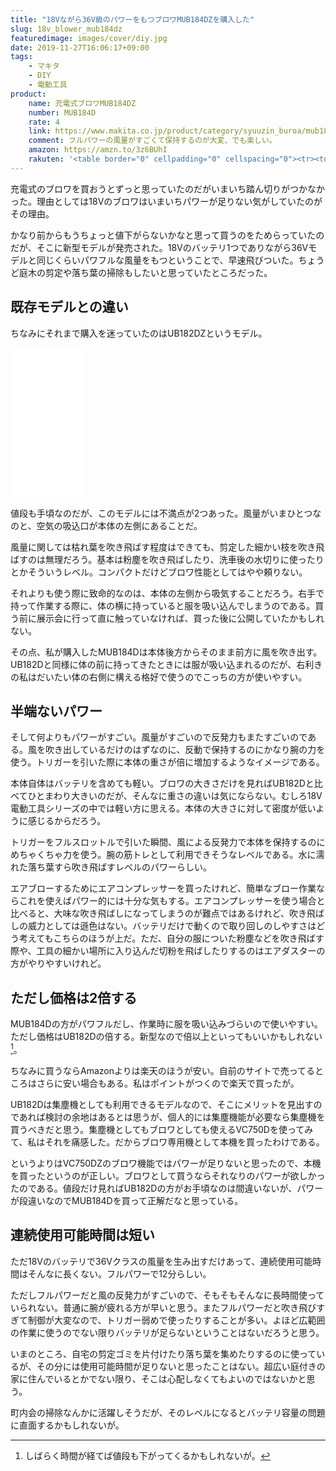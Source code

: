 ```yaml
---
title: "18Vながら36V級のパワーをもつブロワMUB184DZを購入した"
slug: 18v_blower_mub184dz
featuredimage: images/cover/diy.jpg
date: 2019-11-27T16:06:17+09:00
tags:
    - マキタ
    - DIY
    - 電動工具
product:
    name: 充電式ブロワMUB184DZ
    number: MUB184D
    rate: 4
    link: https://www.makita.co.jp/product/category/syuuzin_buroa/mub184d/mub184d.html
    comment: フルパワーの風量がすごくて保持するのが大変、でも楽しい。
    amazon: https://amzn.to/3z6BUhI
    rakuten: '<table border="0" cellpadding="0" cellspacing="0"><tr><td><div style="border:1px solid #95a5a6;border-radius:.75rem;background-color:#FFFFFF;width:504px;margin:0px;padding:5px;text-align:center;overflow:hidden;"><table><tr><td style="width:240px"><a href="https://hb.afl.rakuten.co.jp/hgc/19b70e7f.f030f058.19b70e80.a528b21f/?pc=https%3A%2F%2Fitem.rakuten.co.jp%2Fyamamura%2Fmub184dz%2F&m=http%3A%2F%2Fm.rakuten.co.jp%2Fyamamura%2Fi%2F10008120%2F&link_type=picttext&ut=eyJwYWdlIjoiaXRlbSIsInR5cGUiOiJwaWN0dGV4dCIsInNpemUiOiIyNDB4MjQwIiwibmFtIjoxLCJuYW1wIjoicmlnaHQiLCJjb20iOjEsImNvbXAiOiJkb3duIiwicHJpY2UiOjEsImJvciI6MSwiY29sIjoxLCJiYnRuIjoxLCJwcm9kIjowfQ%3D%3D" target="_blank" rel="nofollow noopener noreferrer" style="word-wrap:break-word;"  ><img src="https://hbb.afl.rakuten.co.jp/hgb/19b70e7f.f030f058.19b70e80.a528b21f/?me_id=1199969&item_id=10008120&m=https%3A%2F%2Fthumbnail.image.rakuten.co.jp%2F%400_mall%2Fyamamura%2Fcabinet%2Fpoint1%2Fimgrc0079796488.jpg%3F_ex%3D80x80&pc=https%3A%2F%2Fthumbnail.image.rakuten.co.jp%2F%400_mall%2Fyamamura%2Fcabinet%2Fpoint1%2Fimgrc0079796488.jpg%3F_ex%3D240x240&s=240x240&t=picttext" border="0" style="margin:2px" alt="[商品価格に関しましては、リンクが作成された時点と現時点で情報が変更されている場合がございます。]" title="[商品価格に関しましては、リンクが作成された時点と現時点で情報が変更されている場合がございます。]"></a></td><td style="vertical-align:top;width:248px;"><p style="font-size:12px;line-height:1.4em;text-align:left;margin:0px;padding:2px 6px;word-wrap:break-word"><a href="https://hb.afl.rakuten.co.jp/hgc/19b70e7f.f030f058.19b70e80.a528b21f/?pc=https%3A%2F%2Fitem.rakuten.co.jp%2Fyamamura%2Fmub184dz%2F&m=http%3A%2F%2Fm.rakuten.co.jp%2Fyamamura%2Fi%2F10008120%2F&link_type=picttext&ut=eyJwYWdlIjoiaXRlbSIsInR5cGUiOiJwaWN0dGV4dCIsInNpemUiOiIyNDB4MjQwIiwibmFtIjoxLCJuYW1wIjoicmlnaHQiLCJjb20iOjEsImNvbXAiOiJkb3duIiwicHJpY2UiOjEsImJvciI6MSwiY29sIjoxLCJiYnRuIjoxLCJwcm9kIjowfQ%3D%3D" target="_blank" rel="nofollow noopener noreferrer" style="word-wrap:break-word;"  >(新商品) マキタ makita 充電式ブロワ mub184dz 本体のみ</a><br><span >価格：16951円（税込、送料別)</span> <span style="color:#BBB">(2019/11/27時点)</span></p><div style="margin:10px;"><a href="https://hb.afl.rakuten.co.jp/hgc/19b70e7f.f030f058.19b70e80.a528b21f/?pc=https%3A%2F%2Fitem.rakuten.co.jp%2Fyamamura%2Fmub184dz%2F&m=http%3A%2F%2Fm.rakuten.co.jp%2Fyamamura%2Fi%2F10008120%2F&link_type=picttext&ut=eyJwYWdlIjoiaXRlbSIsInR5cGUiOiJwaWN0dGV4dCIsInNpemUiOiIyNDB4MjQwIiwibmFtIjoxLCJuYW1wIjoicmlnaHQiLCJjb20iOjEsImNvbXAiOiJkb3duIiwicHJpY2UiOjEsImJvciI6MSwiY29sIjoxLCJiYnRuIjoxLCJwcm9kIjowfQ%3D%3D" target="_blank" rel="nofollow noopener noreferrer" style="word-wrap:break-word;"  ><img src="https://static.affiliate.rakuten.co.jp/makelink/rl.svg" style="float:left;max-height:27px;width:auto;margin-top:0"></a><a href="https://hb.afl.rakuten.co.jp/hgc/19b70e7f.f030f058.19b70e80.a528b21f/?pc=https%3A%2F%2Fitem.rakuten.co.jp%2Fyamamura%2Fmub184dz%2F%3Fscid%3Daf_pc_bbtn&m=http%3A%2F%2Fm.rakuten.co.jp%2Fyamamura%2Fi%2F10008120%2F%3Fscid%3Daf_pc_bbtn&link_type=picttext&ut=eyJwYWdlIjoiaXRlbSIsInR5cGUiOiJwaWN0dGV4dCIsInNpemUiOiIyNDB4MjQwIiwibmFtIjoxLCJuYW1wIjoicmlnaHQiLCJjb20iOjEsImNvbXAiOiJkb3duIiwicHJpY2UiOjEsImJvciI6MSwiY29sIjoxLCJiYnRuIjoxLCJwcm9kIjowfQ==" target="_blank" rel="nofollow noopener noreferrer" style="word-wrap:break-word;"  ><div style="float:right;width:41%;height:27px;background-color:#bf0000;color:#fff !important;font-size:12px;font-weight:500;line-height:27px;margin-left:1px;padding: 0 12px;border-radius:16px;cursor:pointer;text-align:center;">楽天で購入</div></a></div></td><tr></table></div><br><p style="color:#000000;font-size:12px;line-height:1.4em;margin:5px;word-wrap:break-word"></p></td></tr></table>'
---
```


充電式のブロワを買おうとずっと思っていたのだがいまいち踏ん切りがつかなかった。理由としては18Vのブロワはいまいちパワーが足りない気がしていたのがその理由。

かなり前からもうちょっと値下がらないかなと思って買うのをためらっていたのだが、そこに新型モデルが発売された。18Vのバッテリ1つでありながら36Vモデルと同じくらいパワフルな風量をもつということで、早速飛びついた。ちょうど庭木の剪定や落ち葉の掃除もしたいと思っていたところだった。

<!--more-->

## 既存モデルとの違い

ちなみにそれまで購入を迷っていたのはUB182DZというモデル。

<iframe style="width:120px;height:240px;" marginwidth="0" marginheight="0" scrolling="no" frameborder="0" src="//rcm-fe.amazon-adsystem.com/e/cm?lt1=_blank&bc1=000000&IS2=1&bg1=FFFFFF&fc1=000000&lc1=0000FF&t=illusionspace-22&language=ja_JP&o=9&p=8&l=as4&m=amazon&f=ifr&ref=as_ss_li_til&asins=B00B4PAV54&linkId=af86b6487a8a37b49e8ed7517dc8f416"></iframe>

値段も手頃なのだが、このモデルには不満点が2つあった。風量がいまひとつなのと、空気の吸込口が本体の左側にあることだ。

風量に関しては枯れ葉を吹き飛ばす程度はできても、剪定した細かい枝を吹き飛ばすのは無理だろう。基本は粉塵を吹き飛ばしたり、洗車後の水切りに使ったりとかそういうレベル。コンパクトだけどブロワ性能としてはやや頼りない。

それよりも使う際に致命的なのは、本体の左側から吸気することだろう。右手で持って作業する際に、体の横に持っていると服を吸い込んでしまうのである。買う前に展示会に行って直に触っていなければ、買った後に公開していたかもしれない。

その点、私が購入したMUB184Dは本体後方からそのまま前方に風を吹き出す。UB182Dと同様に体の前に持ってきたときには服が吸い込まれるのだが、右利きの私はだいたい体の右側に構える格好で使うのでこっちの方が使いやすい。

## 半端ないパワー

そして何よりもパワーがすごい。風量がすごいので反発力もまたすごいのである。風を吹き出しているだけのはずなのに、反動で保持するのにかなり腕の力を使う。トリガーを引いた際に本体の重さが倍に増加するようなイメージである。

本体自体はバッテリを含めても軽い。ブロワの大きさだけを見ればUB182Dと比べてひとまわり大きいのだが、そんなに重さの違いは気にならない。むしろ18V電動工具シリーズの中では軽い方に思える。本体の大きさに対して密度が低いように感じるからだろう。

トリガーをフルスロットルで引いた瞬間、風による反発力で本体を保持するのにめちゃくちゃ力を使う。腕の筋トレとして利用できそうなレベルである。水に濡れた落ち葉すら吹き飛ばすレベルのパワーらしい。

エアブローするためにエアコンプレッサーを買ったけれど、簡単なブロー作業ならこれを使えばパワー的には十分な気もする。エアコンプレッサーを使う場合と比べると、大味な吹き飛ばしになってしまうのが難点ではあるけれど、吹き飛ばしの威力としては遜色はない。バッテリだけで動くので取り回しのしやすさはどう考えてもこちらのほうが上だ。ただ、自分の服についた粉塵などを吹き飛ばす際や、工具の細かい場所に入り込んだ切粉を飛ばしたりするのはエアダスターの方がやりやすいけれど。

## ただし価格は2倍する

MUB184Dの方がパワフルだし、作業時に服を吸い込みづらいので使いやすい。ただし価格はUB182Dの倍する。新型なので倍以上といってもいいかもしれない[^1]。

ちなみに買うならAmazonよりは楽天のほうが安い。自前のサイトで売ってるところはさらに安い場合もある。私はポイントがつくので楽天で買ったが。

UB182Dは集塵機としても利用できるモデルなので、そこにメリットを見出すのであれば検討の余地はあるとは思うが、個人的には集塵機能が必要なら集塵機を買うべきだと思う。集塵機としてもブロワとしても使えるVC750Dを使ってみて、私はそれを痛感した。だからブロワ専用機として本機を買ったわけである。

というよりはVC750DZのブロワ機能ではパワーが足りないと思ったので、本機を買ったというのが正しい。ブロワとして買うならそれなりのパワーが欲しかったのである。値段だけ見ればUB182Dの方がお手頃なのは間違いないが、パワーが段違いなのでMUB184Dを買って正解だなと思っている。

## 連続使用可能時間は短い

ただ18Vのバッテリで36Vクラスの風量を生み出すだけあって、連続使用可能時間はそんなに長くない。フルパワーで12分らしい。

ただしフルパワーだと風の反発力がすごいので、そもそもそんなに長時間使っていられない。普通に腕が疲れる方が早いと思う。またフルパワーだと吹き飛びすぎて制御が大変なので、トリガー弱めで使ったりすることが多い。よほど広範囲の作業に使うのでない限りバッテリが足らないということはないだろうと思う。

いまのところ、自宅の剪定ゴミを片付けたり落ち葉を集めたりするのに使っているが、その分には使用可能時間が足りないと思ったことはない。超広い庭付きの家に住んでいるとかでない限り、そこは心配しなくてもよいのではないかと思う。

町内会の掃除なんかに活躍しそうだが、そのレベルになるとバッテリ容量の問題に直面するかもしれないが。

[^1]: しばらく時間が経てば値段も下がってくるかもしれないが。